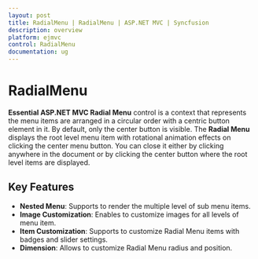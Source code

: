 ```yaml
---
layout: post
title: RadialMenu | RadialMenu | ASP.NET MVC | Syncfusion
description: overview
platform: ejmvc
control: RadialMenu
documentation: ug
---
```


# RadialMenu

**Essential ASP.NET MVC Radial Menu** control is a context that represents the menu items are arranged in a circular order with a centric button element in it. By default, only the center button is visible. The **Radial Menu** displays the root level menu item with rotational animation effects on clicking the center menu button. You can close it either by clicking anywhere in the document or by clicking the center button where the root level items are displayed.

## Key Features

* **Nested Menu**: Supports to render the multiple level of sub menu items.
* **Image Customization**: Enables to customize images for all levels of menu item.
* **Item Customization**: Supports to customize Radial Menu items with badges and slider settings.
* **Dimension**:  Allows to customize Radial Menu radius and position. 

